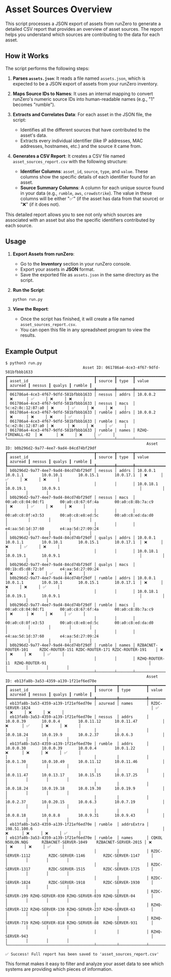 # Asset Sources Overview

This script processes a JSON export of assets from runZero to generate a detailed CSV report that provides an overview of asset sources. The report helps you understand which sources are contributing to the data for each asset.

## How it Works

The script performs the following steps:

1.  **Parses `assets.json`**: It reads a file named `assets.json`, which is expected to be a JSON export of assets from your runZero inventory.

2.  **Maps Source IDs to Names**: It uses an internal mapping to convert runZero's numeric source IDs into human-readable names (e.g., "1" becomes "rumble").

3.  **Extracts and Correlates Data**: For each asset in the JSON file, the script:
    *   Identifies all the different sources that have contributed to the asset's data.
    *   Extracts every individual identifier (like IP addresses, MAC addresses, hostnames, etc.) and the source it came from.

4.  **Generates a CSV Report**: It creates a CSV file named `asset_sources_report.csv` with the following structure:
    *   **Identifier Columns**: `asset_id`, `source`, `type`, and `value`. These columns show the specific details of each identifier found for an asset.
    *   **Source Summary Columns**: A column for each unique source found in your data (e.g., `rumble`, `aws`, `crowdstrike`). The value in these columns will be either "✅" (if the asset has data from that source) or "❌" (if it does not).

This detailed report allows you to see not only which sources are associated with an asset but also the specific identifiers contributed by each source.

## Usage

1.  **Export Assets from runZero**:
    *   Go to the **Inventory** section in your runZero console.
    *   Export your assets in **JSON** format.
    *   Save the exported file as `assets.json` in the same directory as the script.

2.  **Run the Script**:
    ```bash
    python run.py
    ```

3.  **View the Report**:
    *   Once the script has finished, it will create a file named `asset_sources_report.csv`.
    *   You can open this file in any spreadsheet program to view the results.

## Example Output

```
$ python3 run.py 
                                  Asset ID: 061786a4-4ce3-4f67-9dfd-581bfbbb1633                                  
┏━━━━━━━━━━━━━━━━━━━━━━━━━━━━━━━━━━━━━━┳━━━━━━━━┳━━━━━━━┳━━━━━━━━━━━━━━━━━━━┳━━━━━━━━━┳━━━━━━━━┳━━━━━━━━┳━━━━━━━━┓
┃ asset_id                             ┃ source ┃ type  ┃ value             ┃ azuread ┃ nessus ┃ qualys ┃ rumble ┃
┡━━━━━━━━━━━━━━━━━━━━━━━━━━━━━━━━━━━━━━╇━━━━━━━━╇━━━━━━━╇━━━━━━━━━━━━━━━━━━━╇━━━━━━━━━╇━━━━━━━━╇━━━━━━━━╇━━━━━━━━┩
│ 061786a4-4ce3-4f67-9dfd-581bfbbb1633 │ nessus │ addrs │ 10.0.0.2          │ ❌      │ ✅     │ ❌     │ ❌     │
│ 061786a4-4ce3-4f67-9dfd-581bfbbb1633 │ nessus │ macs  │ 5c:e2:8c:12:87:a0 │ ❌      │ ✅     │ ❌     │ ❌     │
│ 061786a4-4ce3-4f67-9dfd-581bfbbb1633 │ rumble │ addrs │ 10.0.0.2          │ ❌      │ ❌     │ ❌     │ ✅     │
│ 061786a4-4ce3-4f67-9dfd-581bfbbb1633 │ rumble │ macs  │ 5c:e2:8c:12:87:a0 │ ❌      │ ❌     │ ❌     │ ✅     │
│ 061786a4-4ce3-4f67-9dfd-581bfbbb1633 │ rumble │ names │ RZHQ-FIREWALL-02  │ ❌      │ ❌     │ ❌     │ ✅     │
└──────────────────────────────────────┴────────┴───────┴───────────────────┴─────────┴────────┴────────┴────────┘
                                                              Asset ID: b0b296d2-9a77-4ee7-9ad4-84cd74bf29df                                                               
┏━━━━━━━━━━━━━━━━━━━━━━━━━━━━━━━━━━━━━━┳━━━━━━━━┳━━━━━━━┳━━━━━━━━━━━━━━━━━━━━━━━━━━━━━━━━━━━━━━━━━━━━━━━━━━━━━━━━━━━━━━━━━━━━━━━━━━━━┳━━━━━━━━━┳━━━━━━━━┳━━━━━━━━┳━━━━━━━━┓
┃ asset_id                             ┃ source ┃ type  ┃ value                                                                      ┃ azuread ┃ nessus ┃ qualys ┃ rumble ┃
┡━━━━━━━━━━━━━━━━━━━━━━━━━━━━━━━━━━━━━━╇━━━━━━━━╇━━━━━━━╇━━━━━━━━━━━━━━━━━━━━━━━━━━━━━━━━━━━━━━━━━━━━━━━━━━━━━━━━━━━━━━━━━━━━━━━━━━━━╇━━━━━━━━━╇━━━━━━━━╇━━━━━━━━╇━━━━━━━━┩
│ b0b296d2-9a77-4ee7-9ad4-84cd74bf29df │ nessus │ addrs │ 10.0.0.1        10.0.1.1        10.0.10.1       10.0.15.1       10.0.17.1  │ ❌      │ ✅     │ ❌     │ ❌     │
│                                      │        │       │ 10.0.18.1       10.0.19.1       10.0.9.1                                   │         │        │        │        │
│ b0b296d2-9a77-4ee7-9ad4-84cd74bf29df │ nessus │ macs  │ 00:a0:c8:04:0d:f1       00:a0:c8:67:6f:4a       00:a0:c8:8b:7a:c9          │ ❌      │ ✅     │ ❌     │ ❌     │
│                                      │        │       │ 00:a0:c8:8f:e3:53       00:a0:c8:e8:ed:5c       00:a0:c8:ed:da:d0          │         │        │        │        │
│                                      │        │       │ e4:aa:5d:1d:37:60       e4:aa:5d:27:09:24                                  │         │        │        │        │
│ b0b296d2-9a77-4ee7-9ad4-84cd74bf29df │ qualys │ addrs │ 10.0.0.1        10.0.1.1        10.0.10.1       10.0.15.1       10.0.17.1  │ ❌      │ ❌     │ ✅     │ ❌     │
│                                      │        │       │ 10.0.18.1       10.0.19.1       10.0.9.1                                   │         │        │        │        │
│ b0b296d2-9a77-4ee7-9ad4-84cd74bf29df │ qualys │ macs  │ 00:1b:d5:d8:72:bf       e4:aa:5d:27:09:24                                  │ ❌      │ ❌     │ ✅     │ ❌     │
│ b0b296d2-9a77-4ee7-9ad4-84cd74bf29df │ rumble │ addrs │ 10.0.0.1        10.0.1.1        10.0.10.1       10.0.15.1       10.0.17.1  │ ❌      │ ❌     │ ❌     │ ✅     │
│                                      │        │       │ 10.0.18.1       10.0.19.1       10.0.9.1                                   │         │        │        │        │
│ b0b296d2-9a77-4ee7-9ad4-84cd74bf29df │ rumble │ macs  │ 00:a0:c8:04:0d:f1       00:a0:c8:67:6f:4a       00:a0:c8:8b:7a:c9          │ ❌      │ ❌     │ ❌     │ ✅     │
│                                      │        │       │ 00:a0:c8:8f:e3:53       00:a0:c8:e8:ed:5c       00:a0:c8:ed:da:d0          │         │        │        │        │
│                                      │        │       │ e4:aa:5d:1d:37:60       e4:aa:5d:27:09:24                                  │         │        │        │        │
│ b0b296d2-9a77-4ee7-9ad4-84cd74bf29df │ rumble │ names │ RZBACNET-ROUTER-101     RZDC-ROUTER-151 RZDC-ROUTER-171 RZDC-ROUTER-191    │ ❌      │ ❌     │ ❌     │ ✅     │
│                                      │        │       │ RZHQ-ROUTER-11  RZHQ-ROUTER-91                                             │         │        │        │        │
└──────────────────────────────────────┴────────┴───────┴────────────────────────────────────────────────────────────────────────────┴─────────┴────────┴────────┴────────┘
                                                              Asset ID: eb13fa8b-3a53-4359-a139-1f21ef6ed70e                                                               
┏━━━━━━━━━━━━━━━━━━━━━━━━━━━━━━━━━━━━━━┳━━━━━━━━━┳━━━━━━━━━━━━┳━━━━━━━━━━━━━━━━━━━━━━━━━━━━━━━━━━━━━━━━━━━━━━━━━━━━━━━━━━━━━━━━━━━━━━┳━━━━━━━━━┳━━━━━━━━┳━━━━━━━━┳━━━━━━━━┓
┃ asset_id                             ┃ source  ┃ type       ┃ value                                                                ┃ azuread ┃ nessus ┃ qualys ┃ rumble ┃
┡━━━━━━━━━━━━━━━━━━━━━━━━━━━━━━━━━━━━━━╇━━━━━━━━━╇━━━━━━━━━━━━╇━━━━━━━━━━━━━━━━━━━━━━━━━━━━━━━━━━━━━━━━━━━━━━━━━━━━━━━━━━━━━━━━━━━━━━╇━━━━━━━━━╇━━━━━━━━╇━━━━━━━━╇━━━━━━━━┩
│ eb13fa8b-3a53-4359-a139-1f21ef6ed70e │ azuread │ names      │ RZDC-SERVER-1824                                                     │ ✅      │ ❌     │ ❌     │ ❌     │
│ eb13fa8b-3a53-4359-a139-1f21ef6ed70e │ nessus  │ addrs      │ 10.0.0.39       10.0.0.4        10.0.11.12      10.0.11.47           │ ❌      │ ✅     │ ❌     │ ❌     │
│                                      │         │            │ 10.0.18.24      10.0.19.9       10.0.2.37       10.0.6.3             │         │        │        │        │
│ eb13fa8b-3a53-4359-a139-1f21ef6ed70e │ rumble  │ addrs      │ 10.0.0.30       10.0.0.39       10.0.0.4        10.0.1.22            │ ❌      │ ❌     │ ❌     │ ✅     │
│                                      │         │            │ 10.0.1.30       10.0.10.49      10.0.11.12      10.0.11.46           │         │        │        │        │
│                                      │         │            │ 10.0.11.47      10.0.13.17      10.0.15.15      10.0.17.25           │         │        │        │        │
│                                      │         │            │ 10.0.18.24      10.0.19.18      10.0.19.30      10.0.19.9            │         │        │        │        │
│                                      │         │            │ 10.0.2.37       10.0.20.15      10.0.6.3        10.0.7.19            │         │        │        │        │
│                                      │         │            │ 10.0.8.18       10.0.8.8        10.0.9.31       10.0.9.43            │         │        │        │        │
│ eb13fa8b-3a53-4359-a139-1f21ef6ed70e │ rumble  │ addrsExtra │ 198.51.100.6                                                         │ ❌      │ ❌     │ ❌     │ ✅     │
│ eb13fa8b-3a53-4359-a139-1f21ef6ed70e │ rumble  │ names      │ CQKOL   N50LON.NQG      RZBACNET-SERVER-1049    RZBACNET-SERVER-2015 │ ❌      │ ❌     │ ❌     │ ✅     │
│                                      │         │            │ RZDC-SERVER-1112        RZDC-SERVER-1146        RZDC-SERVER-1147     │         │        │        │        │
│                                      │         │            │ RZDC-SERVER-1317        RZDC-SERVER-1515        RZDC-SERVER-1725     │         │        │        │        │
│                                      │         │            │ RZDC-SERVER-1824        RZDC-SERVER-1918        RZDC-SERVER-1930     │         │        │        │        │
│                                      │         │            │ RZDC-SERVER-199 RZHQ-SERVER-030 RZHQ-SERVER-039 RZHQ-SERVER-04       │         │        │        │        │
│                                      │         │            │ RZHQ-SERVER-122 RZHQ-SERVER-130 RZHQ-SERVER-237 RZHQ-SERVER-63       │         │        │        │        │
│                                      │         │            │ RZHQ-SERVER-719 RZHQ-SERVER-818 RZHQ-SERVER-88  RZHQ-SERVER-931      │         │        │        │        │
│                                      │         │            │ RZHQ-SERVER-943                                                      │         │        │        │        │
└──────────────────────────────────────┴─────────┴────────────┴──────────────────────────────────────────────────────────────────────┴─────────┴────────┴────────┴────────┘

✅ Success! Full report has been saved to 'asset_sources_report.csv'
```

This format makes it easy to filter and analyze your asset data to see which systems are providing which pieces of information.
